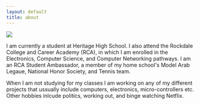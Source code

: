 ```yaml
---
layout: default
title: about
---
```


<p><img src="/images/gatech.png"  />

I am currently a student at Heritage High School.
I also attend the Rockdale College and Career Academy (RCA), in which I am enrolled in the Electronics, Computer Science, and Computer Networking pathways. 
I am an RCA Student Ambassador, a member of my home school's Model Arab Legaue, National Honor Society, and Tennis team. 

When I am not studying for my classes I am working on any of my different projects that ussually include computers, electronics, micro-controllers etc. Other hobbies inlcude politics, working out, and binge watching Netflix. 
